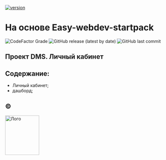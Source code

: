 [![version](https://img.shields.io/travis/MikeIv/gulp?style=plastic)]()


# На основе Easy-webdev-startpack

![CodeFactor Grade](https://img.shields.io/codefactor/grade/github/budfy/easy-webdev-startpack?style=plastic) ![GitHub release (latest by date)](https://img.shields.io/github/v/release/budfy/Easy-webdev-startpack?style=plastic) ![GitHub last commit](https://img.shields.io/github/last-commit/budfy/easy-webdev-startpack?style=plastic) 

## Проект DMS. Личный кабинет



## Содержание:

- Личный кабинет;
- дашборд;



©
---
<a href="https://mikeivanov.ru/">
<img align="left" width="110" height="128" alt="Лого" src="https://mikeiv.github.io/portfolio/img/my-logo.svg">
</a>
